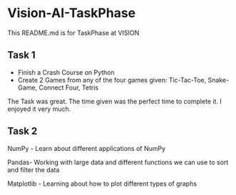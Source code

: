 # Vision-AI-TaskPhase
This README.md is for TaskPhase at VISION

## Task 1
- Finish a Crash Course on Python
- Create 2 Games from any of the four games given: 
Tic-Tac-Toe, 
Snake-Game,
Connect Four,
Tetris

The Task was great. The time given was the perfect time to complete it. I enjoyed it very much.

## Task 2

NumPy - Learn about different applications of NumPy

Pandas- Working with large data and different functions we can use to sort and filter the data

Matplotlib - Learning about how to plot different types of graphs
